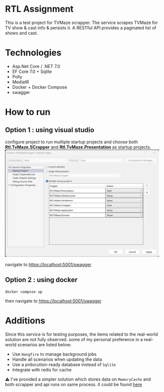 # RTL Assignment
This is a test project for TVMaze scrapper. 
The service scrapes TVMaze for TV show & cast info & persists it. A RESTful API provides a paginated list of shows and cast. 

# Technologies
- Asp.Net Core / .NET 7.0
- EF Core 7.0 + Sqlite
- Polly
- MediatR 
- Docker + Docker Compose
- swagger 

# How to run

## Option 1 : using visual studio

configure project to run multiple startup projects
and choose both **Rtl.TvMaze.SCrapper** and  **Rtl.TvMaze.Presentation** as startup projects.
![](/docs/startup.png)

navigate to [https://localhost:5001/swagger](https://localhost:5001/swagger/index.html)

## Option 2 : using docker

```
docker compose up
```
then 
navigate to [https://localhost:5001/swagger](https://localhost:5001/swagger/index.html)

# Additions

Since this service is for testing purposes, the items related to the real-world solution are not fully observed.
some of my personal preference in a real-world scenarios are listed below:
 - Use `Hangfire`  to manage background jobs 
 - Handle all scenarios when updating the data
 - Use a prdocution-ready database instead of `Sqlite`
 - Integrate with redis for cache 


⚠️ I've provided a simpler solution which stores data on `MemoryCache`
and both scrapper and api runs on same process.
it could be found [here](https://github.com/1saeedsalehi/rtl-assignment/tree/7fbbaf1a8b8b4918df5748620b10aab64da875ea)
